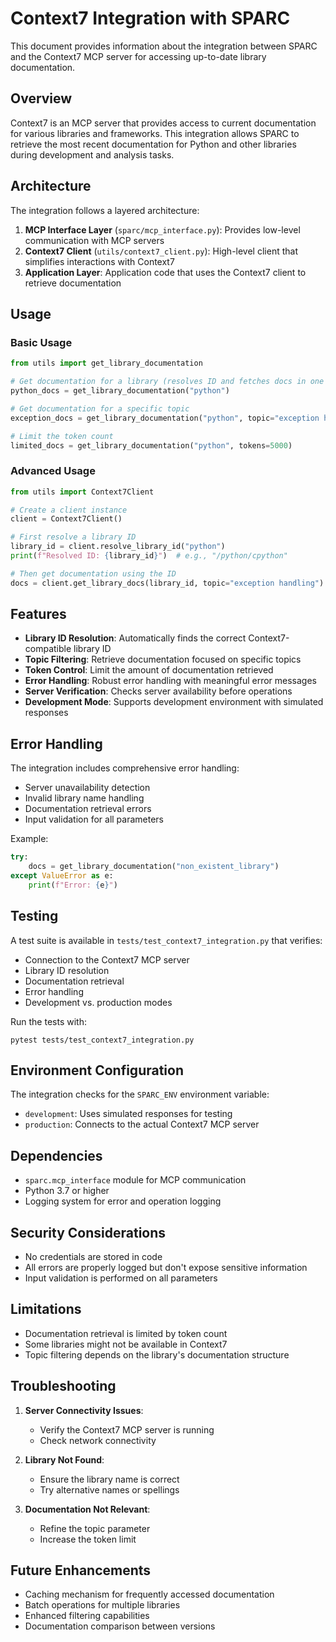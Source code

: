 # Context7 Integration with SPARC

This document provides information about the integration between SPARC and the Context7 MCP server for accessing up-to-date library documentation.

## Overview

Context7 is an MCP server that provides access to current documentation for various libraries and frameworks. This integration allows SPARC to retrieve the most recent documentation for Python and other libraries during development and analysis tasks.

## Architecture

The integration follows a layered architecture:

1. **MCP Interface Layer** (`sparc/mcp_interface.py`): Provides low-level communication with MCP servers
2. **Context7 Client** (`utils/context7_client.py`): High-level client that simplifies interactions with Context7
3. **Application Layer**: Application code that uses the Context7 client to retrieve documentation

## Usage

### Basic Usage

```python
from utils import get_library_documentation

# Get documentation for a library (resolves ID and fetches docs in one call)
python_docs = get_library_documentation("python")

# Get documentation for a specific topic
exception_docs = get_library_documentation("python", topic="exception handling")

# Limit the token count
limited_docs = get_library_documentation("python", tokens=5000)
```

### Advanced Usage

```python
from utils import Context7Client

# Create a client instance
client = Context7Client()

# First resolve a library ID
library_id = client.resolve_library_id("python")
print(f"Resolved ID: {library_id}")  # e.g., "/python/cpython"

# Then get documentation using the ID
docs = client.get_library_docs(library_id, topic="exception handling")
```

## Features

- **Library ID Resolution**: Automatically finds the correct Context7-compatible library ID
- **Topic Filtering**: Retrieve documentation focused on specific topics
- **Token Control**: Limit the amount of documentation retrieved
- **Error Handling**: Robust error handling with meaningful error messages
- **Server Verification**: Checks server availability before operations
- **Development Mode**: Supports development environment with simulated responses

## Error Handling

The integration includes comprehensive error handling:

- Server unavailability detection
- Invalid library name handling
- Documentation retrieval errors
- Input validation for all parameters

Example:

```python
try:
    docs = get_library_documentation("non_existent_library")
except ValueError as e:
    print(f"Error: {e}")
```

## Testing

A test suite is available in `tests/test_context7_integration.py` that verifies:

- Connection to the Context7 MCP server
- Library ID resolution
- Documentation retrieval
- Error handling
- Development vs. production modes

Run the tests with:

```
pytest tests/test_context7_integration.py
```

## Environment Configuration

The integration checks for the `SPARC_ENV` environment variable:

- `development`: Uses simulated responses for testing
- `production`: Connects to the actual Context7 MCP server

## Dependencies

- `sparc.mcp_interface` module for MCP communication
- Python 3.7 or higher
- Logging system for error and operation logging

## Security Considerations

- No credentials are stored in code
- All errors are properly logged but don't expose sensitive information
- Input validation is performed on all parameters

## Limitations

- Documentation retrieval is limited by token count
- Some libraries might not be available in Context7
- Topic filtering depends on the library's documentation structure

## Troubleshooting

1. **Server Connectivity Issues**:
   - Verify the Context7 MCP server is running
   - Check network connectivity

2. **Library Not Found**:
   - Ensure the library name is correct
   - Try alternative names or spellings

3. **Documentation Not Relevant**:
   - Refine the topic parameter
   - Increase the token limit

## Future Enhancements

- Caching mechanism for frequently accessed documentation
- Batch operations for multiple libraries
- Enhanced filtering capabilities
- Documentation comparison between versions